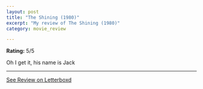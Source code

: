 ```yaml
---
layout: post
title: "The Shining (1980)"
excerpt: "My review of The Shining (1980)"
category: movie_review

---
```


**Rating:** 5/5

Oh I get it, his name is Jack

<hr>

[See Review on Letterboxd](https://boxd.it/4XBS5h)
